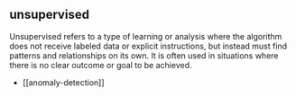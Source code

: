 ## unsupervised
Unsupervised refers to a type of learning or analysis where the algorithm does not receive labeled data or explicit instructions, but instead must find patterns and relationships on its own. It is often used in situations where there is no clear outcome or goal to be achieved.


- [[anomaly-detection]]